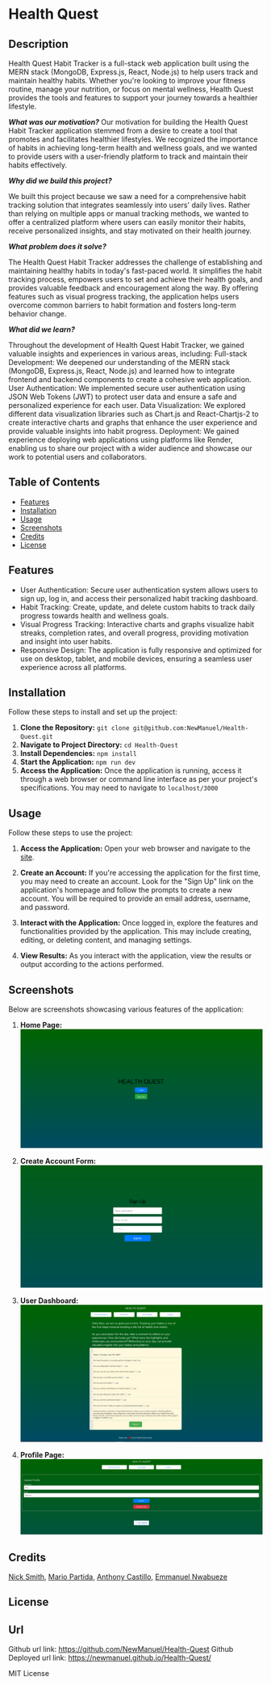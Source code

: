 # Health Quest

## Description
Health Quest Habit Tracker is a full-stack web application built using the MERN stack (MongoDB, Express.js, React, Node.js) to help users track and maintain healthy habits. Whether you're looking to improve your fitness routine, manage your nutrition, or focus on mental wellness, Health Quest provides the tools and features to support your journey towards a healthier lifestyle.

***What was our motivation?***
Our motivation for building the Health Quest Habit Tracker application stemmed from a desire to create a tool that promotes and facilitates healthier lifestyles. We recognized the importance of habits in achieving long-term health and wellness goals, and we wanted to provide users with a user-friendly platform to track and maintain their habits effectively.

***Why did we build this project?***

We built this project because we saw a need for a comprehensive habit tracking solution that integrates seamlessly into users' daily lives. Rather than relying on multiple apps or manual tracking methods, we wanted to offer a centralized platform where users can easily monitor their habits, receive personalized insights, and stay motivated on their health journey.

***What problem does it solve?***

The Health Quest Habit Tracker addresses the challenge of establishing and maintaining healthy habits in today's fast-paced world. It simplifies the habit tracking process, empowers users to set and achieve their health goals, and provides valuable feedback and encouragement along the way. By offering features such as visual progress tracking, the application helps users overcome common barriers to habit formation and fosters long-term behavior change.

***What did we learn?***

Throughout the development of Health Quest Habit Tracker, we gained valuable insights and experiences in various areas, including:
Full-stack Development: We deepened our understanding of the MERN stack (MongoDB, Express.js, React, Node.js) and learned how to integrate frontend and backend components to create a cohesive web application.
User Authentication: We implemented secure user authentication using JSON Web Tokens (JWT) to protect user data and ensure a safe and personalized experience for each user.
Data Visualization: We explored different data visualization libraries such as Chart.js and React-Chartjs-2 to create interactive charts and graphs that enhance the user experience and provide valuable insights into habit progress.
Deployment: We gained experience deploying web applications using platforms like Render, enabling us to share our project with a wider audience and showcase our work to potential users and collaborators.

## Table of Contents

- [Features](#features)
- [Installation](#installation)
- [Usage](#usage)
- [Screenshots](#screenshots)
- [Credits](#credits)
- [License](#license)

## Features

- User Authentication: Secure user authentication system allows users to sign up, log in, and access their personalized habit tracking dashboard.
- Habit Tracking: Create, update, and delete custom habits to track daily progress towards health and wellness goals.
- Visual Progress Tracking: Interactive charts and graphs visualize habit streaks, completion rates, and overall progress, providing motivation and insight into user habits.
- Responsive Design: The application is fully responsive and optimized for use on desktop, tablet, and mobile devices, ensuring a seamless user experience across all platforms.

## Installation

Follow these steps to install and set up the project: 
1. **Clone the Repository:** `git clone git@github.com:NewManuel/Health-Quest.git` 
2. **Navigate to Project Directory:** `cd Health-Quest` 
3. **Install Dependencies:** `npm install` 
4. **Start the Application:** `npm run dev`
5. **Access the Application:** Once the application is running, access it through a web browser or command line interface as per your project's specifications. You may need to navigate to `localhost/3000` 

## Usage

Follow these steps to use the project:

1. **Access the Application:**
   Open your web browser and navigate to the [site](https://health-quest-gun9.onrender.com/).
2. **Create an Account:**
   If you're accessing the application for the first time, you may need to create an account. Look for the "Sign Up" link on the application's homepage and follow the prompts to create a new account. You will be required to provide an email address, username, and password.

3. **Interact with the Application:**
   Once logged in, explore the features and functionalities provided by the application. This may include creating, editing, or deleting content, and managing settings.

5. **View Results:**
   As you interact with the application, view the results or output according to the actions performed. 

## Screenshots

Below are screenshots showcasing various features of the application:

1. **Home Page:**
   ![Home Page](./client/src/assets/images/homepage.PNG)

2. **Create Account Form:**
   ![Create Account Form](./client/src/assets/images/createAccountForm.PNG)

3. **User Dashboard:**
   ![User Dashboard](./client/src/assets/images/userdashboard.PNG)

4. **Profile Page:**
   ![Profile Page](./client/src/assets/images/profilepage.PNG)

## Credits

[Nick Smith](https://github.com/nicklearning), [Mario Partida](https://github.com/mariop578), [Anthony Castillo](https://github.com/ac1745198), [Emmanuel Nwabueze](https://github.com/NewManuel)

## License

## Url
Github url link: https://github.com/NewManuel/Health-Quest
Github Deployed url link: https://newmanuel.github.io/Health-Quest/

MIT License




